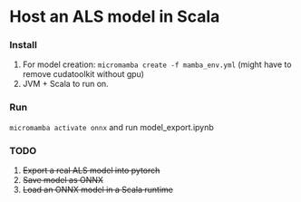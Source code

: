 # Host an ALS model in Scala

### Install
1. For model creation: `micromamba create -f mamba_env.yml` (might have to remove cudatoolkit without gpu)
2. JVM + Scala to run on.

### Run
`micromamba activate onnx` and run model_export.ipynb


### TODO
1. ~~Export a real ALS model into pytorch~~
2. ~~Save model as ONNX~~
3. ~~Load an ONNX model in a Scala runtime~~
